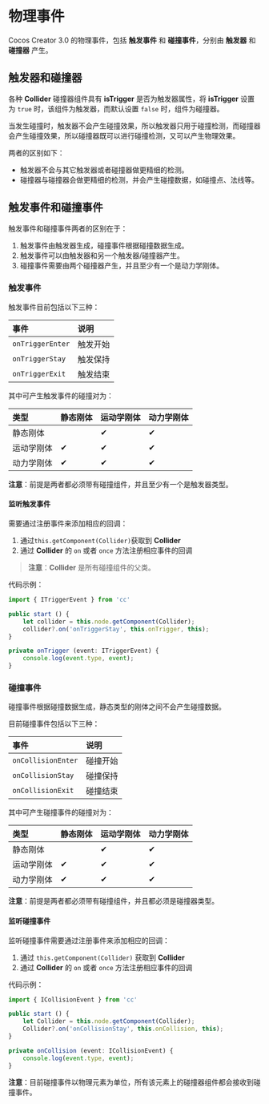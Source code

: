 # 物理事件

Cocos Creator 3.0 的物理事件，包括 **触发事件** 和 **碰撞事件**，分别由 **触发器** 和 **碰撞器** 产生。

## 触发器和碰撞器

各种 **Collider** 碰撞器组件具有 **isTrigger** 是否为触发器属性，将 **isTrigger** 设置为 `true` 时，该组件为触发器，而默认设置 `false` 时，组件为碰撞器。

当发生碰撞时，触发器不会产生碰撞效果，所以触发器只用于碰撞检测，而碰撞器会产生碰撞效果，所以碰撞器既可以进行碰撞检测，又可以产生物理效果。

两者的区别如下：

- 触发器不会与其它触发器或者碰撞器做更精细的检测。
- 碰撞器与碰撞器会做更精细的检测，并会产生碰撞数据，如碰撞点、法线等。

## 触发事件和碰撞事件

触发事件和碰撞事件两者的区别在于：

1. 触发事件由触发器生成，碰撞事件根据碰撞数据生成。
2. 触发事件可以由触发器和另一个触发器/碰撞器产生。
3. 碰撞事件需要由两个碰撞器产生，并且至少有一个是动力学刚体。

### 触发事件

触发事件目前包括以下三种：

| 事件  | 说明 |
| :--- | :--- |
| `onTriggerEnter` | 触发开始 |
| `onTriggerStay`  | 触发保持 |
| `onTriggerExit`  | 触发结束 |

其中可产生触发事件的碰撞对为：

| 类型  | 静态刚体 | 运动学刚体 | 动力学刚体 |
| :--- | :--- | :--- | :--- |
| 静态刚体 |  | ✔ | ✔ |
| 运动学刚体 | ✔ | ✔ | ✔ |
| 动力学刚体 | ✔ | ✔ | ✔ |

**注意**：前提是两者都必须带有碰撞组件，并且至少有一个是触发器类型。

#### 监听触发事件

需要通过注册事件来添加相应的回调：

1. 通过`this.getComponent(Collider)`获取到 **Collider**
2. 通过 **Collider** 的 `on` 或者 `once` 方法注册相应事件的回调

> **注意**：**Collider** 是所有碰撞组件的父类。

代码示例：

```ts
import { ITriggerEvent } from 'cc'

public start () {
    let collider = this.node.getComponent(Collider);
    collider?.on('onTriggerStay', this.onTrigger, this);
}

private onTrigger (event: ITriggerEvent) {
    console.log(event.type, event);
}
```

### 碰撞事件

碰撞事件根据碰撞数据生成，静态类型的刚体之间不会产生碰撞数据。

目前碰撞事件包括以下三种：

| 事件  | 说明 |
| :--- | :--- |
| `onCollisionEnter` | 碰撞开始 |
| `onCollisionStay`  | 碰撞保持 |
| `onCollisionExit`  | 碰撞结束 |

其中可产生碰撞事件的碰撞对为：

| 类型  | 静态刚体 | 运动学刚体 | 动力学刚体 |
| :--- | :--- | :--- | :--- |
| 静态刚体 |  | ✔ | ✔ |
| 运动学刚体 | ✔ | ✔ | ✔ |
| 动力学刚体 | ✔ | ✔ | ✔ |

**注意**：前提是两者都必须带有碰撞组件，并且都必须是碰撞器类型。

#### 监听碰撞事件

监听碰撞事件需要通过注册事件来添加相应的回调：

1. 通过 `this.getComponent(Collider)` 获取到 **Collider**
2. 通过 **Collider** 的 `on` 或者 `once` 方法注册相应事件的回调

代码示例：

```ts
import { ICollisionEvent } from 'cc'

public start () {
    let Collider = this.node.getComponent(Collider);
    Collider?.on('onCollisionStay', this.onCollision, this);
}

private onCollision (event: ICollisionEvent) {
    console.log(event.type, event);
}
```

**注意**：目前碰撞事件以物理元素为单位，所有该元素上的碰撞器组件都会接收到碰撞事件。
